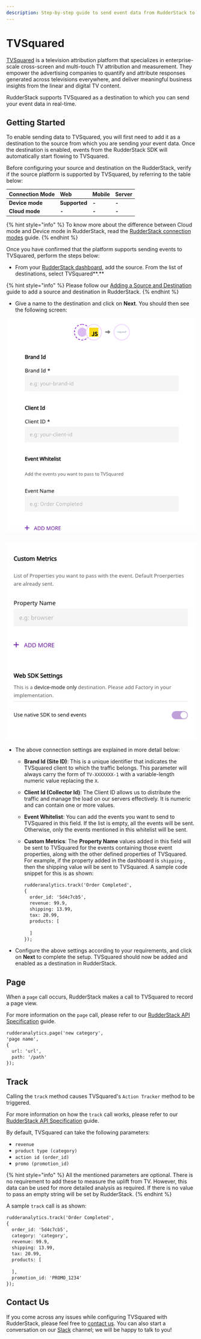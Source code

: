 ```yaml
---
description: Step-by-step guide to send event data from RudderStack to TVSquared.
---
```


# TVSquared

[TVSquared](https://tvsquared.com/) is a television attribution platform that specializes in enterprise-scale cross-screen and multi-touch TV attribution and measurement. They empower the advertising companies to quantify and attribute responses generated across televisions everywhere, and deliver meaningful business insights from the linear and digital TV content.

RudderStack supports TVSquared as a destination to which you can send your event data in real-time.

## Getting Started

To enable sending data to TVSquared, you will first need to add it as a destination to the source from which you are sending your event data. Once the destination is enabled, events from the RudderStack SDK will automatically start flowing to TVSquared. 

Before configuring your source and destination on the RudderStack, verify if the source platform is supported by TVSquared, by referring to the table below:

| **Connection Mode** | **Web** | **Mobile** | **Server** |
| :--- | :--- | :--- | :--- |
| **Device mode** | **Supported** | **-** | **-** |
| **Cloud mode** | **-** | **-** | **-** |

{% hint style="info" %}
To know more about the difference between Cloud mode and Device mode in RudderStack, read the [RudderStack connection modes](https://docs.rudderstack.com/get-started/rudderstack-connection-modes) guide.
{% endhint %}

Once you have confirmed that the platform supports sending events to TVSquared, perform the steps below:

* From your [RudderStack dashboard](https://app.rudderlabs.com/), add the source. From the list of destinations, select TVSquared**.**

{% hint style="info" %}
Please follow our [Adding a Source and Destination](https://docs.rudderstack.com/getting-started/adding-source-and-destination-rudderstack) guide to add a source and destination in RudderStack.
{% endhint %}

* Give a name to the destination and click on **Next**. You should then see the following screen:

![](../.gitbook/assets/image%20%2873%29.png)

![TVSquared Connection Settings in the RudderStack Dashboard](../.gitbook/assets/image%20%2834%29.png)

* The above connection settings are explained in more detail below: 
  * **Brand Id \(Site ID\)**: This is a unique identifier that indicates the TVSquared client to which the traffic belongs. This parameter will always carry the form of `TV-XXXXXXX-1` with a variable-length numeric value replacing the `X`.
  * **Client Id \(Collector Id\)**: The Client ID allows us to distribute the traffic and manage the load on our servers effectively. It is numeric and can contain one or more values.
  * **Event Whitelist**: You can add the events you want to send to TVSquared in this field. If the list is empty, all the events will be sent. Otherwise, only the events mentioned in this whitelist will be sent.
  * **Custom Metrics**: The **Property Name** values added in this field will be sent to TVSquared for the events containing those event properties, along with the other defined properties of TVSquared. For example, if the property added in the dashboard is `shipping` , then the shipping value will be sent to TVSquared. A sample code snippet for this is as shown:

    ```text
    rudderanalytics.track('Order Completed',
    {
      order_id: '5d4c7cb5',
      revenue: 99.9,
      shipping: 13.99,
      tax: 20.99,
      products: [
    
      ]
    });
    ```
* Configure the above settings according to your requirements, and click on **Next** to complete the setup. TVSquared should now be added and enabled as a destination in RudderStack.

## Page

When a `page` call occurs, RudderStack makes a call to TVSquared to record a page view. 

For more information on the `page` call, please refer to our [RudderStack API Specification](https://docs.rudderstack.com/rudderstack-api-spec) guide.

```text
rudderanalytics.page('new category',
'page name',
{
  url: 'url',
  path: '/path'
});
```

## Track

Calling the `track` method causes TVSquared's  `Action Tracker` method to be triggered.

For more information on how the `track` call works, please refer to our [RudderStack API Specification](https://docs.rudderstack.com/rudderstack-api-spec) guide.

By default, TVSquared can take the following parameters:

* `revenue`
* `product type (category)`
* `action id (order_id)`
* `promo (promotion_id)`

{% hint style="info" %}
All the mentioned parameters are optional. There is no requirement to add these to measure the uplift from TV. However, this data can be used for more detailed analysis as required. If there is no value to pass an empty string will be set by RudderStack.
{% endhint %}

A sample `track` call is as shown:

```text
rudderanalytics.track('Order Completed',
{
  order_id: '5d4c7cb5',
  category: 'category',
  revenue: 99.9,
  shipping: 13.99,
  tax: 20.99,
  products: [
    
  ],
  promotion_id: 'PROMO_1234'
});
```

## Contact Us

If you come across any issues while configuring TVSquared with RudderStack, please feel free to [contact us](mailto:%20docs@rudderstack.com). You can also start a conversation on our [Slack](https://resources.rudderstack.com/join-rudderstack-slack) channel; we will be happy to talk to you!







